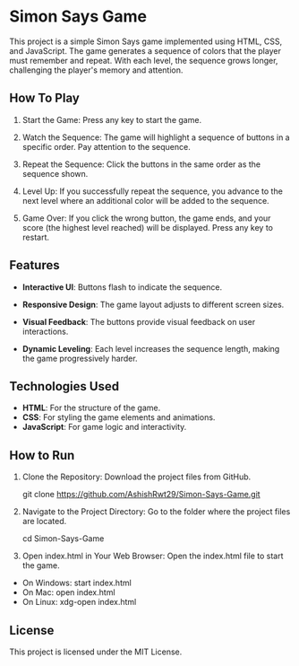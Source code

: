 
# Simon Says Game

This project is a simple Simon Says game implemented using HTML, CSS, and JavaScript. The game generates a sequence of colors that the player must remember and repeat. With each level, the sequence grows longer, challenging the player's memory and attention.


## How To Play

1. Start the Game: Press any key to start the game.

2. Watch the Sequence: The game will highlight a sequence of buttons in a specific order. Pay attention to the sequence.

3. Repeat the Sequence: Click the buttons in the same order as the sequence shown.

4. Level Up: If you successfully repeat the sequence, you advance to the next level where an additional color will be added to the sequence.

5. Game Over: If you click the wrong button, the game ends, and your score (the highest level reached) will be displayed. Press any key to restart.
## Features

- **Interactive UI**: Buttons flash to indicate the sequence.

- **Responsive Design**: The game layout adjusts to different screen sizes.

- **Visual Feedback**: The buttons provide visual feedback on user interactions.
- **Dynamic Leveling**: Each level increases the sequence length, making the game progressively harder.
## Technologies Used

- **HTML**: For the structure of the game.
- **CSS**: For styling the game elements and animations.
- **JavaScript**: For game logic and interactivity.
## How to Run

1. Clone the Repository: Download the project files from GitHub.

   git clone https://github.com/AshishRwt29/Simon-Says-Game.git

2. Navigate to the Project Directory: Go to the folder where the project files are located.

   cd Simon-Says-Game

3. Open index.html in Your Web Browser: Open the index.html file to start the game.

 - On Windows: start index.html
 - On Mac: open index.html
 - On Linux: xdg-open index.html





 
## License

This project is licensed under the MIT License.

